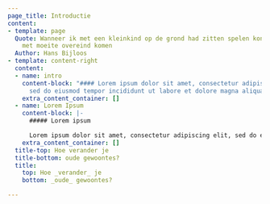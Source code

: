 ```yaml
---
page_title: Introductie
content:
- template: page
  Quote: Wanneer ik met een kleinkind op de grond had zitten spelen kon ik slechts
    met moeite overeind komen
  Author: Hans Bijloos
- template: content-right
  content:
  - name: intro
    content-block: "#### Lorem ipsum dolor sit amet, consectetur adipiscing elit,
      sed do eiusmod tempor incididunt ut labore et dolore magna aliqua."
    extra_content_container: []
  - name: Lorem Ipsum
    content-block: |-
      ##### Lorem ipsum

      Lorem ipsum dolor sit amet, consectetur adipiscing elit, sed do eiusmod tempor incididunt ut labore et dolore magna aliqua. Ut enim ad minim veniam, quis nostrud exercitation ullamco laboris nisi ut aliquip ex ea commodo consequat. Duis aute irure dolor in reprehenderit in voluptate velit esse cillum dolore eu fugiat nulla pariatur. Excepteur sint occaecat cupidatat non proident, sunt in culpa qui officia deserunt mollit anim id est laborum
    extra_content_container: []
  title-top: Hoe verander je
  title-bottom: oude gewoontes?
  title:
    top: Hoe _verander_ je
    bottom: _oude_ gewoontes?

---
```

